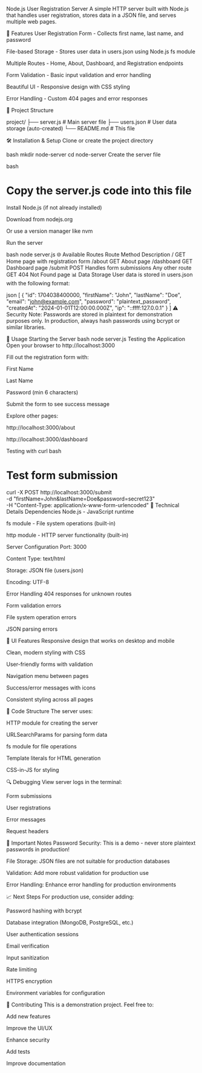 Node.js User Registration Server
A simple HTTP server built with Node.js that handles user registration, stores data in a JSON file, and serves multiple web pages.

🚀 Features
User Registration Form - Collects first name, last name, and password

File-based Storage - Stores user data in users.json using Node.js fs module

Multiple Routes - Home, About, Dashboard, and Registration endpoints

Form Validation - Basic input validation and error handling

Beautiful UI - Responsive design with CSS styling

Error Handling - Custom 404 pages and error responses

📁 Project Structure

project/
├── server.js          # Main server file
├── users.json         # User data storage (auto-created)
└── README.md          # This file

🛠️ Installation & Setup
Clone or create the project directory

bash
mkdir node-server
cd node-server
Create the server file

bash
# Copy the server.js code into this file
Install Node.js (if not already installed)

Download from nodejs.org

Or use a version manager like nvm

Run the server

bash
node server.js
🌐 Available Routes
Route	Method	Description
/	GET	Home page with registration form
/about	GET	About page
/dashboard	GET	Dashboard page
/submit	POST	Handles form submissions
Any other route	GET	404 Not Found page
📊 Data Storage
User data is stored in users.json with the following format:

json
[
  {
    "id": 1704038400000,
    "firstName": "John",
    "lastName": "Doe",
    "email": "john@example.com",
    "password": "plaintext_password",
    "createdAt": "2024-01-01T12:00:00.000Z",
    "ip": "::ffff:127.0.0.1"
  }
]
⚠️ Security Note: Passwords are stored in plaintext for demonstration purposes only. In production, always hash passwords using bcrypt or similar libraries.

🎯 Usage
Starting the Server
bash
node server.js
Testing the Application
Open your browser to http://localhost:3000

Fill out the registration form with:

First Name

Last Name

Password (min 6 characters)

Submit the form to see success message

Explore other pages:

http://localhost:3000/about

http://localhost:3000/dashboard

Testing with curl
bash
# Test form submission
curl -X POST http://localhost:3000/submit \
  -d "firstName=John&lastName=Doe&password=secret123" \
  -H "Content-Type: application/x-www-form-urlencoded"
🔧 Technical Details
Dependencies
Node.js - JavaScript runtime

fs module - File system operations (built-in)

http module - HTTP server functionality (built-in)

Server Configuration
Port: 3000

Content Type: text/html

Storage: JSON file (users.json)

Encoding: UTF-8

Error Handling
404 responses for unknown routes

Form validation errors

File system operation errors

JSON parsing errors

🎨 UI Features
Responsive design that works on desktop and mobile

Clean, modern styling with CSS

User-friendly forms with validation

Navigation menu between pages

Success/error messages with icons

Consistent styling across all pages

📝 Code Structure
The server uses:

HTTP module for creating the server

URLSearchParams for parsing form data

fs module for file operations

Template literals for HTML generation

CSS-in-JS for styling

🔍 Debugging
View server logs in the terminal:

Form submissions

User registrations

Error messages

Request headers

🚨 Important Notes
Password Security: This is a demo - never store plaintext passwords in production!

File Storage: JSON files are not suitable for production databases

Validation: Add more robust validation for production use

Error Handling: Enhance error handling for production environments

📈 Next Steps
For production use, consider adding:

Password hashing with bcrypt

Database integration (MongoDB, PostgreSQL, etc.)

User authentication sessions

Email verification

Input sanitization

Rate limiting

HTTPS encryption

Environment variables for configuration

🤝 Contributing
This is a demonstration project. Feel free to:

Add new features

Improve the UI/UX

Enhance security

Add tests

Improve documentation
